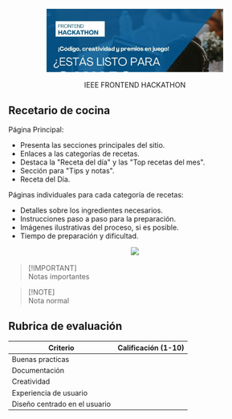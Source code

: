 <div align="center">
  <p><img alt="IEEE" style="max-width:70%; min-width:70px;" src="./IEEEFH.jpeg" /></p>
</div>

<div align="center">
  <p>IEEE FRONTEND HACKATHON</p>
</div>

## Recetario de cocina
Página Principal:
- Presenta las secciones principales del sitio.
- Enlaces a las categorías de recetas.
- Destaca la "Receta del día" y las "Top recetas del mes".
- Sección para "Tips y notas".
- Receta del Día.

Páginas individuales para cada categoría de recetas:
- Detalles sobre los ingredientes necesarios.
- Instrucciones paso a paso para la preparación.
- Imágenes ilustrativas del proceso, si es posible.
- Tiempo de preparación y dificultad.

<p align="center">
  <a href="https://skillicons.dev">
    <img src="https://skillicons.dev/icons?i=angular,astro,css,electron,nodejs,docker,flutter,vue,react,js,nextjs" />
  </a>
</p>

> [!IMPORTANT]\
> Notas importantes

> [!NOTE]\
> Nota normal




## Rubrica de evaluación 
| Criterio                | Calificación (1-10) | 
| ---------------         | ------------------- | 
| Buenas practicas        |                     | 
| Documentación           |                     |
| Creatividad             |                     | 
| Experiencia de usuario  |                     |
| Diseño centrado en el usuario |                     |
